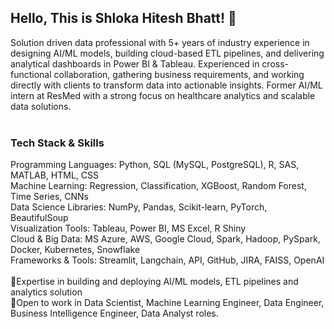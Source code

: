 ## Hello, This is Shloka Hitesh Bhatt! 👋

<!--
**shlokaGit/shlokaGit** is a ✨ _special_ ✨ repository because its `README.md` (this file) appears on your GitHub profile.

Here are some ideas to get you started:

- 🔭 I’m currently working on ...
- 🌱 I’m currently learning ...
- 👯 I’m looking to collaborate on ...
- 🤔 I’m looking for help with ...
- 💬 Ask me about ...
- 📫 How to reach me: ...
- 😄 Pronouns: ...
- ⚡ Fun fact: ...
-->

Solution driven data professional with 5+ years of industry experience in designing AI/ML models, building cloud-based ETL pipelines, and delivering analytical dashboards in Power BI & Tableau. Experienced in cross-functional collaboration, gathering business requirements, and working directly with clients to transform data into actionable insights. Former AI/ML intern at ResMed with a strong focus on healthcare analytics and scalable data solutions.<br>
<br>
### Tech Stack & Skills <br>
Programming Languages: Python, SQL (MySQL, PostgreSQL), R, SAS, MATLAB, HTML, CSS <br>
Machine Learning: Regression, Classification, XGBoost, Random Forest, Time Series, CNNs <br>
Data Science Libraries: NumPy, Pandas, Scikit-learn, PyTorch, BeautifulSoup <br>
Visualization Tools: Tableau, Power BI, MS Excel, R Shiny<br>
Cloud & Big Data: MS Azure, AWS, Google Cloud, Spark, Hadoop, PySpark, Docker, Kubernetes, Snowflake<br>
Frameworks & Tools: Streamlit, Langchain, API, GitHub, JIRA, FAISS, OpenAI<br>
<br>
🎯Expertise in building and deploying AI/ML models, ETL pipelines and analytics solution<br>
💼Open to work in Data Scientist, Machine Learning Engineer, Data Engineer, Business Intelligence Engineer, Data Analyst roles.<br>
